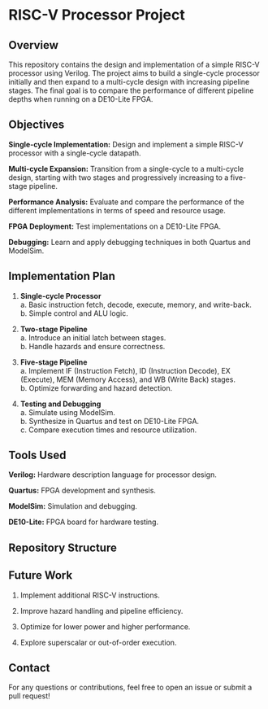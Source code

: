 # RISC-V Processor Project

## Overview

This repository contains the design and implementation of a simple RISC-V processor using Verilog. The project aims to build a single-cycle processor initially and then expand to a multi-cycle design with increasing pipeline stages. The final goal is to compare the performance of different pipeline depths when running on a DE10-Lite FPGA.

## Objectives

**Single-cycle Implementation:** Design and implement a simple RISC-V processor with a single-cycle datapath.

**Multi-cycle Expansion:** Transition from a single-cycle to a multi-cycle design, starting with two stages and progressively increasing to a five-stage pipeline.

**Performance Analysis:** Evaluate and compare the performance of the different implementations in terms of speed and resource usage.

**FPGA Deployment:** Test implementations on a DE10-Lite FPGA.

**Debugging:** Learn and apply debugging techniques in both Quartus and ModelSim.

## Implementation Plan

1. **Single-cycle Processor**  
   a. Basic instruction fetch, decode, execute, memory, and write-back.  
   b. Simple control and ALU logic.  

2. **Two-stage Pipeline**  
   a. Introduce an initial latch between stages.  
   b. Handle hazards and ensure correctness.  

3. **Five-stage Pipeline**  
   a. Implement IF (Instruction Fetch), ID (Instruction Decode), EX (Execute), MEM (Memory Access), and WB (Write Back) stages.  
   b. Optimize forwarding and hazard detection.  

4. **Testing and Debugging**  
   a. Simulate using ModelSim.  
   b. Synthesize in Quartus and test on DE10-Lite FPGA.  
   c. Compare execution times and resource utilization.  


## Tools Used

**Verilog:** Hardware description language for processor design.

**Quartus:** FPGA development and synthesis.

**ModelSim:** Simulation and debugging.

**DE10-Lite:** FPGA board for hardware testing.

## Repository Structure



## Future Work

1. Implement additional RISC-V instructions.

2. Improve hazard handling and pipeline efficiency.

3. Optimize for lower power and higher performance.

4. Explore superscalar or out-of-order execution.

## Contact

For any questions or contributions, feel free to open an issue or submit a pull request!
